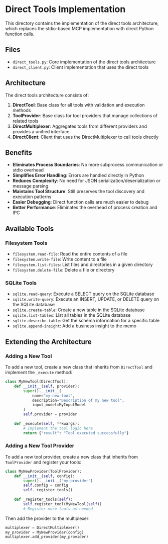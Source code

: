 # Direct Tools Implementation

This directory contains the implementation of the direct tools architecture, which replaces the stdio-based MCP implementation with direct Python function calls.

## Files

- `direct_tools.py`: Core implementation of the direct tools architecture
- `direct_client.py`: Client implementation that uses the direct tools

## Architecture

The direct tools architecture consists of:

1. **DirectTool**: Base class for all tools with validation and execution methods
2. **ToolProvider**: Base class for tool providers that manage collections of related tools
3. **DirectMultiplexer**: Aggregates tools from different providers and provides a unified interface
4. **DirectClient**: Client that uses the DirectMultiplexer to call tools directly

## Benefits

- **Eliminates Process Boundaries**: No more subprocess communication or stdio overhead
- **Simplifies Error Handling**: Errors are handled directly in Python
- **Reduces Complexity**: No need for JSON serialization/deserialization or message parsing
- **Maintains Tool Structure**: Still preserves the tool discovery and execution patterns
- **Easier Debugging**: Direct function calls are much easier to debug
- **Better Performance**: Eliminates the overhead of process creation and IPC

## Available Tools

### Filesystem Tools

- `filesystem.read-file`: Read the entire contents of a file
- `filesystem.write-file`: Write content to a file
- `filesystem.list-files`: List files and directories in a given directory
- `filesystem.delete-file`: Delete a file or directory

### SQLite Tools

- `sqlite.read-query`: Execute a SELECT query on the SQLite database
- `sqlite.write-query`: Execute an INSERT, UPDATE, or DELETE query on the SQLite database
- `sqlite.create-table`: Create a new table in the SQLite database
- `sqlite.list-tables`: List all tables in the SQLite database
- `sqlite.describe-table`: Get the schema information for a specific table
- `sqlite.append-insight`: Add a business insight to the memo

## Extending the Architecture

### Adding a New Tool

To add a new tool, create a new class that inherits from `DirectTool` and implement the `_execute` method:

```python
class MyNewTool(DirectTool):
    def __init__(self, provider):
        super().__init__(
            name="my-new-tool",
            description="Description of my new tool",
            input_model=MyInputModel
        )
        self.provider = provider
    
    def _execute(self, **kwargs):
        # Implement the tool logic here
        return {"result": "Tool executed successfully"}
```

### Adding a New Tool Provider

To add a new tool provider, create a new class that inherits from `ToolProvider` and register your tools:

```python
class MyNewProvider(ToolProvider):
    def __init__(self, config):
        super().__init__("my-provider")
        self.config = config
        self._register_tools()
    
    def _register_tools(self):
        self.register_tool(MyNewTool(self))
        # Register more tools as needed
```

Then add the provider to the multiplexer:

```python
multiplexer = DirectMultiplexer()
my_provider = MyNewProvider(config)
multiplexer.add_provider(my_provider)
```

